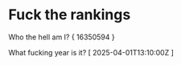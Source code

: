 # Fuck the rankings

Who the hell am I?
{ 16350594 }

What fucking year is it?
[ 2025-04-01T13:10:00Z ]
